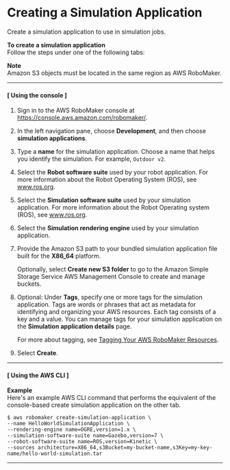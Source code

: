# Creating a Simulation Application<a name="create-simulation-application"></a>

Create a simulation application to use in simulation jobs\.

**To create a simulation application**  
Follow the steps under one of the following tabs:

**Note**  
Amazon S3 objects must be located in the same region as AWS RoboMaker\.

------
#### [ Using the console ]<a name="proc-create-simulation-application-con"></a>

1. Sign in to the AWS RoboMaker console at [https://console\.aws\.amazon\.com/robomaker/](https://console.aws.amazon.com/robomaker/)\.

1. In the left navigation pane, choose **Development**, and then choose **simulation applications**\.

1. Type a **name** for the simulation application\. Choose a name that helps you identify the simulation\. For example, `Outdoor v2`\.

1. Select the **Robot software suite** used by your robot application\. For more information about the Robot Operating System \(ROS\), see [www\.ros\.org](http://www.ros.org/)\. 

1. Select the **Simulation software suite** used by your simulation application\. For more information about the Robot Operating system \(ROS\), see [www\.ros\.org](http://www.ros.org/)\. 

1. Select the **Simulation rendering engine** used by your simulation application\. 

1. Provide the Amazon S3 path to your bundled simulation application file built for the **X86\_64** platform\. 

   Optionally, select **Create new S3 folder** to go to the Amazon Simple Storage Service AWS Management Console to create and manage buckets\.

1. Optional: Under **Tags**, specify one or more tags for the simulation application\. Tags are words or phrases that act as metadata for identifying and organizing your AWS resources\. Each tag consists of a key and a value\. You can manage tags for your simulation application on the **Simulation application details** page\.

   For more about tagging, see [Tagging Your AWS RoboMaker Resources](tagging-robomaker.md)\. 

1. Select **Create**\.

------
#### [ Using the AWS CLI ]<a name="proc-create-simulation-application-api"></a>

**Example**  
Here's an example AWS CLI command that performs the equivalent of the console\-based create simulation application on the other tab\.  

```
$ aws robomaker create-simulation-application \
--name HelloWorldSimulationApplication \
--rendering-engine name=OGRE,version=1.x \
--simulation-software-suite name=Gazebo,version=7 \
--robot-software-suite name=ROS,version=Kinetic \
--sources architecture=X86_64,s3Bucket=my-bucket-name,s3Key=my-key-name/hello-world-simulation.tar
```

------